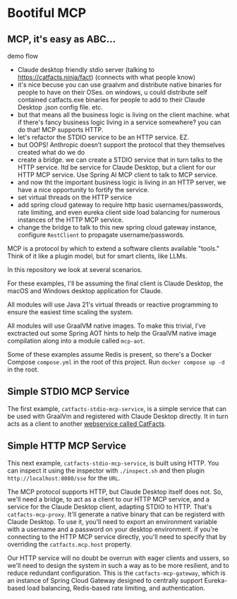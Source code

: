 # Bootiful MCP 


 
## MCP, it's easy as ABC...

demo flow

- Claude desktop friendly stdio server (talking to https://catfacts.ninja/fact) (connects with what people know)
- it's nice becuse you can use graalvm and distribute native binaries for people to have on their OSes. on windows, u could distribute self contained catfacts.exe binaries for people to add to their Claude Desktop .json config file. etc.
- but that means all the business logic is living on the client machine. what if there's fancy business logic living in a service somewhere? you can do that! MCP supports HTTP.
- let's refactor the STDIO service to be an HTTP service. EZ.
- but OOPS! Anthropic doesn’t support the protocol that they themselves created what do we do
- create a bridge. we can create a STDIO service that in turn talks to the HTTP service. Itd be  service for Claude Desktop, but a client for our HTTP MCP service. Use Spring AI MCP client to talk to MCP service.
- and now tht the important business logic is living in an HTTP server, we have a nice opportunity to fortify the service.
- set virtual threads on the HTTP service
- add spring cloud gateway to require http basic usernames/passwords, rate limiting, and even eureka client side load balancing for numerous instances of the HTTP MCP service.
- change the bridge to talk to this new spring cloud gateway instance, configure `RestClient` to propagate username/passwords.
















MCP is a protocol by which to extend a software clients available "tools." Think of it like a plugin model, but for smart clients, like LLMs. 

In this repository we look at several scenarios. 

For these examples, I'll be assuming the final client is Claude Desktop, the macOS and Windows desktop application for Claude. 

All modules will use Java 21's virtual threads or reactive programming to ensure the easiest time scaling the system. 

All modules will use GraalVM native images. To make this trivial, I've exctracted out some Spring AOT hints to help the GraalVM native image compilation along into a module called `mcp-aot`. 

Some of these examples assume Redis is present, so there's a Docker Compose `compose.yml` in the root of this project. Run `docker compose up -d ` in the root.

## Simple STDIO MCP Service

The first example, `catfacts-stdio-mcp-service`, is a simple service that can be used with GraalVm and registered with Claude Desktop directly. It in turn acts as a client to another [webservice called CatFacts](https://catfacts.ninja).


## Simple HTTP MCP Service 

This next example, `catfacts-stdio-mcp-service`, is built using HTTP. You can inspect it using the inspector with `./inspect.sh` and then plugin `http://localhost:8080/sse` for the `URL`.

The MCP protocol supports HTTP, but Claude Desktop itself does not. So, we'll need a bridge, to act as a client to our HTTP MCP service, and a service for the Claude Desktop client, adapting STDIO to HTTP. That's `catfacts-mcp-proxy`. It'll generate a native binary that can be registerd with Claude Desktop. To use it, you'll need to export an environment variable with a username and a password on your desktop environment. if you're connecting to the HTTP MCP service directly, you'll need to specify that by overriding the `catfacts.mcp.host` property.

Our HTTP service will no doubt be overrun with eager clients and ussers, so we'll need to design the system in such a way as to be more resilient, and to reduce redundant configuration. This is the `catfacts-mcp-gateway`, which is an instance of Spring Cloud Gateway designed to centrally support Eureka-based load balancing, Redis-based rate limiting, and authentication.

